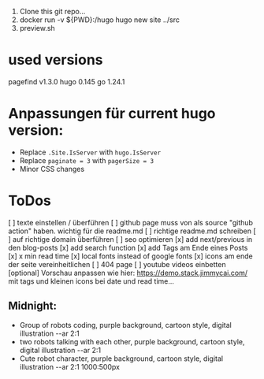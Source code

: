 1. Clone this git repo...
2. docker run -v ${PWD}:/hugo hugo new site ../src
3. preview.sh

# used versions

pagefind v1.3.0
hugo 0.145
go 1.24.1

# Anpassungen für current hugo version:

- Replace `.Site.IsServer` with `hugo.IsServer`
- Replace `paginate = 3` with `pagerSize = 3`
- Minor CSS changes

# ToDos

[ ] texte einstellen / überführen
[ ] github page muss von als source "github action" haben. wichtig für die readme.md
[ ] richtige readme.md schreiben
[ ] auf richtige domain überführen
[ ] seo optimieren
[x] add next/previous in den blog-posts
[x] add search function
[x] add Tags am Ende eines Posts
[x] x min read time
[x] local fonts instead of google fonts
[x] icons am ende der seite vereinheitlichen
[ ] 404 page
[ ] youtube videos einbetten
[optional] Vorschau anpassen wie hier: https://demo.stack.jimmycai.com/ mit tags und kleinen icons bei date und read time...


## Midnight:

- Group of robots coding, purple background, cartoon style, digital illustration --ar 2:1
- two robots talking with each other, purple background, cartoon style, digital illustration --ar 2:1 
- Cute robot character, purple background, cartoon style, digital illustration --ar 2:1 
1000:500px